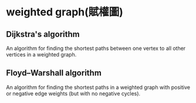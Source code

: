 # weighted graph(賦權圖)

## Dijkstra's algorithm

An algorithm for finding the shortest paths between one vertex to all other vertices in a weighted graph.

## Floyd–Warshall algorithm

An algorithm for finding the shortest paths in a weighted graph with positive or negative edge weights (but with no negative cycles).
